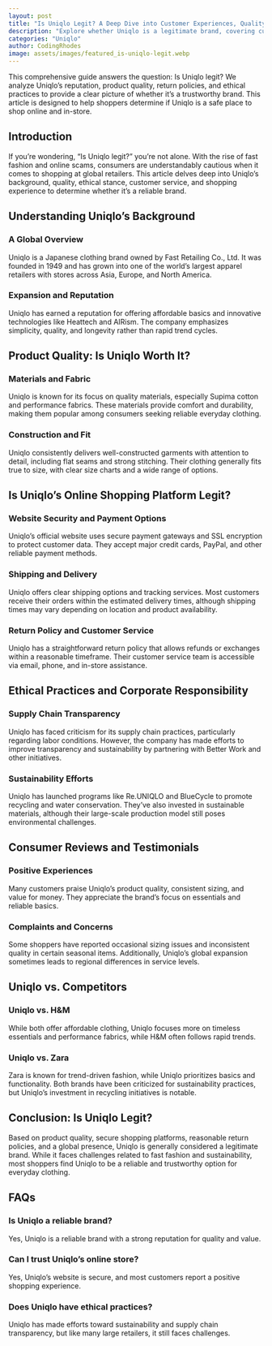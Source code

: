 ```yaml
---
layout: post
title: "Is Uniqlo Legit? A Deep Dive into Customer Experiences, Quality, and Ethics"
description: "Explore whether Uniqlo is a legitimate brand, covering customer experiences, quality, ethical practices, and more."
categories: "Uniqlo"
author: CodingRhodes
image: assets/images/featured_is-uniqlo-legit.webp
---
```


This comprehensive guide answers the question: Is Uniqlo legit? We analyze Uniqlo’s reputation, product quality, return policies, and ethical practices to provide a clear picture of whether it’s a trustworthy brand. This article is designed to help shoppers determine if Uniqlo is a safe place to shop online and in-store.

## Introduction

If you’re wondering, “Is Uniqlo legit?” you’re not alone. With the rise of fast fashion and online scams, consumers are understandably cautious when it comes to shopping at global retailers. This article delves deep into Uniqlo’s background, quality, ethical stance, customer service, and shopping experience to determine whether it’s a reliable brand.

## Understanding Uniqlo’s Background

### A Global Overview

Uniqlo is a Japanese clothing brand owned by Fast Retailing Co., Ltd. It was founded in 1949 and has grown into one of the world’s largest apparel retailers with stores across Asia, Europe, and North America.

### Expansion and Reputation

Uniqlo has earned a reputation for offering affordable basics and innovative technologies like Heattech and AIRism. The company emphasizes simplicity, quality, and longevity rather than rapid trend cycles.

## Product Quality: Is Uniqlo Worth It?

<ins class="adsbygoogle"
     style="display:block"
     data-ad-client="ca-pub-2784742237479601"
     data-ad-slot="3760872290"
     data-ad-format="auto"
     data-full-width-responsive="true"></ins>
<script>
     (adsbygoogle = window.adsbygoogle || []).push({});
</script>

### Materials and Fabric

Uniqlo is known for its focus on quality materials, especially Supima cotton and performance fabrics. These materials provide comfort and durability, making them popular among consumers seeking reliable everyday clothing.

### Construction and Fit

Uniqlo consistently delivers well-constructed garments with attention to detail, including flat seams and strong stitching. Their clothing generally fits true to size, with clear size charts and a wide range of options.

## Is Uniqlo’s Online Shopping Platform Legit?

### Website Security and Payment Options

Uniqlo’s official website uses secure payment gateways and SSL encryption to protect customer data. They accept major credit cards, PayPal, and other reliable payment methods.

### Shipping and Delivery

Uniqlo offers clear shipping options and tracking services. Most customers receive their orders within the estimated delivery times, although shipping times may vary depending on location and product availability.

### Return Policy and Customer Service

Uniqlo has a straightforward return policy that allows refunds or exchanges within a reasonable timeframe. Their customer service team is accessible via email, phone, and in-store assistance.

## Ethical Practices and Corporate Responsibility

### Supply Chain Transparency

Uniqlo has faced criticism for its supply chain practices, particularly regarding labor conditions. However, the company has made efforts to improve transparency and sustainability by partnering with Better Work and other initiatives.

### Sustainability Efforts

Uniqlo has launched programs like Re.UNIQLO and BlueCycle to promote recycling and water conservation. They’ve also invested in sustainable materials, although their large-scale production model still poses environmental challenges.

## Consumer Reviews and Testimonials

<ins class="adsbygoogle"
     style="display:block"
     data-ad-client="ca-pub-2784742237479601"
     data-ad-slot="3760872290"
     data-ad-format="auto"
     data-full-width-responsive="true"></ins>
<script>
     (adsbygoogle = window.adsbygoogle || []).push({});
</script>

### Positive Experiences

Many customers praise Uniqlo’s product quality, consistent sizing, and value for money. They appreciate the brand’s focus on essentials and reliable basics.

### Complaints and Concerns

Some shoppers have reported occasional sizing issues and inconsistent quality in certain seasonal items. Additionally, Uniqlo’s global expansion sometimes leads to regional differences in service levels.

## Uniqlo vs. Competitors

### Uniqlo vs. H\&M

While both offer affordable clothing, Uniqlo focuses more on timeless essentials and performance fabrics, while H\&M often follows rapid trends.

### Uniqlo vs. Zara

Zara is known for trend-driven fashion, while Uniqlo prioritizes basics and functionality. Both brands have been criticized for sustainability practices, but Uniqlo’s investment in recycling initiatives is notable.

## Conclusion: Is Uniqlo Legit?

Based on product quality, secure shopping platforms, reasonable return policies, and a global presence, Uniqlo is generally considered a legitimate brand. While it faces challenges related to fast fashion and sustainability, most shoppers find Uniqlo to be a reliable and trustworthy option for everyday clothing.

<ins class="adsbygoogle"
     style="display:block"
     data-ad-client="ca-pub-2784742237479601"
     data-ad-slot="3760872290"
     data-ad-format="auto"
     data-full-width-responsive="true"></ins>
<script>
     (adsbygoogle = window.adsbygoogle || []).push({});
</script>

## FAQs

### Is Uniqlo a reliable brand?

Yes, Uniqlo is a reliable brand with a strong reputation for quality and value.

### Can I trust Uniqlo’s online store?

Yes, Uniqlo’s website is secure, and most customers report a positive shopping experience.

### Does Uniqlo have ethical practices?

Uniqlo has made efforts toward sustainability and supply chain transparency, but like many large retailers, it still faces challenges.

